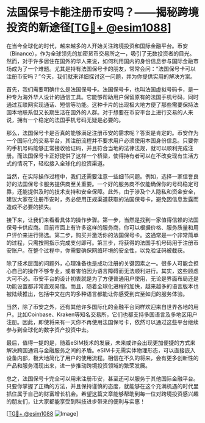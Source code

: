# 法国保号卡能注册币安吗？——揭秘跨境投资的新途径[[TG💪+ @esim1088](https://t.me/s/esim1088)]

在当今全球化的时代，越来越多的人开始关注跨境投资和国际金融平台。币安（Binance），作为全球领先的加密货币交易所之一，吸引了无数投资者的目光。然而，对于许多居住在国外的华人来说，如何利用国内的身份信息参与国际金融市场成为了一个难题。尤其是持有法国保号卡的朋友，常常会问：“法国保号卡可以注册币安吗？”今天，我们就来详细探讨这一问题，并为你提供实用的解决方案。

首先，我们需要明确什么是法国保号卡。法国保号卡，也叫法国虚拟号码卡，是一种专为海外华人设计的通信工具。它能够帮助用户保留原有的法国手机号码，同时通过互联网实现通话、短信等功能。这种卡片的出现极大地方便了那些需要保持法国本地联系但又长期生活在国外的人群。对于想要在币安平台上进行交易的人来说，拥有一个稳定的法国手机号码无疑是必要的。

那么，法国保号卡是否真的能够满足注册币安的需求呢？答案是肯定的。币安作为一个国际化的交易平台，其注册流程并不要求用户必须使用本国身份信息。只要你的手机号码能够正常接收验证码，并且符合当地的法律法规，就可以顺利完成注册。而法国保号卡正好提供了这样一个桥梁，使得持有者可以在不改变现有生活方式的情况下，轻松接入全球化的投资渠道。

当然，在实际操作过程中，我们还需要注意一些细节问题。例如，选择一家信誉良好的法国保号卡服务提供商至关重要。一个好的服务商不仅能确保你的号码稳定可靠，还能提供及时的技术支持和安全保障。此外，由于涉及个人隐私和资金安全，建议大家在注册币安时，务必使用正规渠道获取的法国保号卡，避免因信息泄露而造成不必要的损失。

接下来，让我们来看看具体的操作步骤。第一步，当然是找到一家值得信赖的法国保号卡供应商。目前市面上有许多这样的服务商，你可以根据价格、服务质量和用户评价来进行筛选。第二步，购买并激活你的法国保号卡。这通常是一个非常简单的过程，只需按照指示完成支付即可。第三步，将获得的法国手机号码用于注册币安账户。在整个过程中，你需要确保网络环境的安全性，以免验证码被截获。

除了技术层面的问题外，心理准备也是成功注册的关键因素之一。很多人可能会担心自己的操作不够专业，或者害怕因为语言障碍而无法顺利进行。其实，这些顾虑大可不必。币安平台的设计初衷就是为了方便普通用户使用，无论是界面布局还是功能设置都非常直观易懂。而且，随着全球化进程的加快，越来越多的语言版本也被陆续推出，包括中文在内的多种语言都能让你感受到宾至如归的服务体验。

当然，除了币安之外，还有其他许多国际化的金融平台同样欢迎来自世界各地的用户。比如Coinbase、Kraken等知名交易所，它们也都支持多国语言及多地区用户注册。因此，即使将来有一天你不再使用法国保号卡，依然可以通过这些平台继续参与到全球化的数字资产投资中去。

最后，值得一提的是，随着eSIM技术的发展，未来或许会出现更加便捷的方式来解决跨国通讯与金融服务之间的矛盾。eSIM卡无需实体物理形态，可以直接嵌入设备内部，极大地简化了用户的使用流程。相信在不久的将来，会有更多创新性的产品和服务涌现出来，进一步推动跨境投资领域的繁荣发展。

总之，法国保号卡完全可以用来注册币安，甚至还可以服务于其他国际金融平台。只要你掌握了正确的方法，并且保持谨慎的态度，就能够在这个充满机遇的时代里抓住属于自己的财富增长机会。希望这篇文章能够帮助到每一位对跨境投资感兴趣的朋友们，让大家都能享受到科技进步带来的便利与实惠！

[[TG💪+ @esim1088](https://t.me/s/esim1088) ![Image](https://i.postimg.cc/4NQfJmqS/Snipaste-2025-05-13-00-14-12.png)]